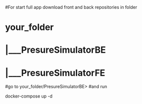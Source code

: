 #For start full app download front and back repositories in folder

# your_folder
#    |___PresureSimulatorBE
#    |___PresureSimulatorFE

#go to your_folder/PresureSimulatorBE>
#and run 

docker-compose up -d